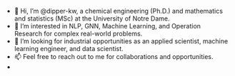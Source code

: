 - 👋 Hi, I’m @dipper-kw, a chemical engineering (Ph.D.) and mathematics and statistics (MSc) at the University of Notre Dame.
- 👀 I’m interested in NLP, GNN, Machine Learning, and Operation Research for complex real-world problems.
- 💞️ I’m looking for industrial opportunities as an applied scientist, machine learning engineer, and data scientist.
- 📫 Feel free to reach out to me for collaborations and opportunities.
- 
<!---
dipper-kw/dipper-kw is a ✨ special ✨ repository because its `README.md` (this file) appears on your GitHub profile.
You can click the Preview link to take a look at your changes.
--->
